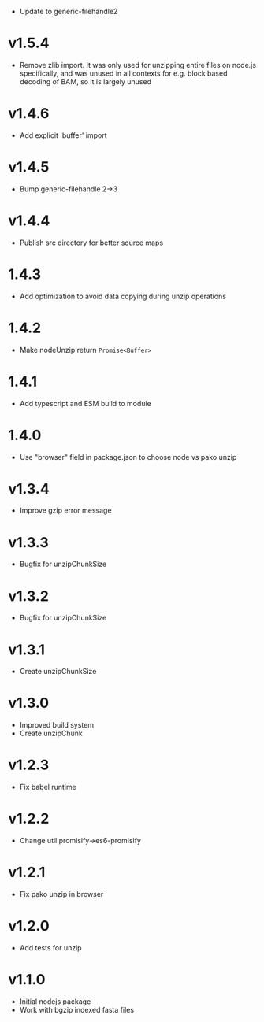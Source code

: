 - Update to generic-filehandle2

# v1.5.4

- Remove zlib import. It was only used for unzipping entire files on node.js
  specifically, and was unused in all contexts for e.g. block based decoding of
  BAM, so it is largely unused

# v1.4.6

- Add explicit 'buffer' import

# v1.4.5

- Bump generic-filehandle 2->3

# v1.4.4

- Publish src directory for better source maps

# 1.4.3

- Add optimization to avoid data copying during unzip operations

# 1.4.2

- Make nodeUnzip return `Promise<Buffer>`

# 1.4.1

- Add typescript and ESM build to module

# 1.4.0

- Use "browser" field in package.json to choose node vs pako unzip

# v1.3.4

- Improve gzip error message

# v1.3.3

- Bugfix for unzipChunkSize

# v1.3.2

- Bugfix for unzipChunkSize

# v1.3.1

- Create unzipChunkSize

# v1.3.0

- Improved build system
- Create unzipChunk

# v1.2.3

- Fix babel runtime

# v1.2.2

- Change util.promisify->es6-promisify

# v1.2.1

- Fix pako unzip in browser

# v1.2.0

- Add tests for unzip

# v1.1.0

- Initial nodejs package
- Work with bgzip indexed fasta files
